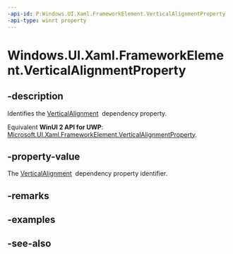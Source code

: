 ```yaml
---
-api-id: P:Windows.UI.Xaml.FrameworkElement.VerticalAlignmentProperty
-api-type: winrt property
---
```


<!-- Property syntax
public Windows.UI.Xaml.DependencyProperty VerticalAlignmentProperty { get; }
-->

# Windows.UI.Xaml.FrameworkElement.VerticalAlignmentProperty

## -description
Identifies the [VerticalAlignment](frameworkelement_verticalalignment.md)  dependency property.

Equivalent **WinUI 2 API for UWP**: [Microsoft.UI.Xaml.FrameworkElement.VerticalAlignmentProperty](/windows/winui/api/microsoft.ui.xaml.frameworkelement.verticalalignmentproperty).

## -property-value
The [VerticalAlignment](frameworkelement_verticalalignment.md)  dependency property identifier.

## -remarks

## -examples

## -see-also
